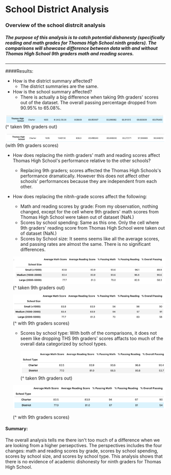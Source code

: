 # School District Analysis
### Overview of the school distrcit analysis
##### The purpose of this analysis is to catch potential dishonesty (specifically reading and math grades for Thomas High School ninth graders). The comparisons will showcase difference between data with and without Thomas High School 9th graders math and reading scores. 
--- 
####Results: 
- How is the district summary affected?
  - The district summaries are the same. 
- How is the school summary affected? 
  - There is actually a big difference when taking 9th graders' scores out of the dataset. The overall passing percentage dropped from 90.95% to 65.08%.


![NaN_school_summary.png](Resources/NaN_school_summary.png)
(^ taken 9th graders out)


![aN_school_summary.png](Resources/aN_school_summary.png)
(with 9th graders scores)

- How does replacing the ninth graders' math and reading scores affect Thomas High School's performance relative to the other schools?
  - Replacing 9th graders; scores affected the Thomas High Schools's performance dramatically. However this does not affect other schools' performances because they are independent from each other. 
- How does replacing the nitnh-grade scores affect the following:
  - Math and reading scores by grade: From my observation, nothing changed, except for the cell where 9th graders' math scores from Thomas High School were taken out of dataset (NaN.)
  - Scores by school spending: Same as this one. Only the cell where 9th graders' reading score from Thomas High School were taken out of dataset (NaN.)
  - Scores by School size: It seems seems like all the average scores, and passing rates are almost the same. There is no significant differences.

  ![school_size_NaN.png](Resources/school_size_NaN.png)
  (^ taken 9th graders out)
  
  ![school_size_aN.png](Resources/school_size_aN.png)
  (^ with 9th graders scores)
  
  - Scores by school type: With both of the comparisons, it does not seem like dropping THS 9th graders' scores affacts too much of the overall data categorized by school types. 

  
    ![type_NaN.png](Resources/type_NaN.png)
  (^ taken 9th graders out)
  
  ![type_aN.png](Resources/type_aN.png)
  
  (^ with 9th graders scores)
 
 
 #### Summary:
 The overall analysis tells me there isn't too much of a difference when we are looking from a higher persepctives. The perspectives includes the four changes: math and reading scores by grade, scores by school spending, scores by school size, and scores by school type. This analysis shows that there is no evidence of academic dishonesty for ninth graders for Thomas High School. 
